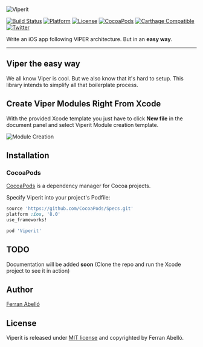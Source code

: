 ![Viperit](https://raw.githubusercontent.com/ferranabello/Viperit/feature/docs/Assets/logo_light.jpg)

[![Build Status](https://travis-ci.org/ferranabello/Viperit.svg?branch=master)](https://travis-ci.org/ferranabello/Viperit)
[![Platform](http://img.shields.io/badge/platform-ios-blue.svg)](https://developer.apple.com/iphone/index.action)
[![License](http://img.shields.io/badge/license-MIT-orange.svg)](http://mit-license.org)
[![CocoaPods](https://img.shields.io/cocoapods/v/Viperit.svg)](http://github.com/ferranabello/Viperit)
[![Carthage Compatible](https://img.shields.io/badge/Carthage-compatible-4BC51D.svg?style=flat)](https://github.com/Carthage/Carthage)
[![Twitter](https://img.shields.io/badge/twitter-@acferran-blue.svg?style=flat)](http://twitter.com/acferran)

Write an iOS app following VIPER architecture. But in an **easy way**.

----------

## Viper the easy way
We all know Viper is cool. But we also know that it's hard to setup. This library intends to simplify all that boilerplate process.

## Create Viper Modules Right From Xcode

With the provided Xcode template you just have to click <i class="icon-file"></i> **New file** in the document panel and select Viperit Module creation template.

![Module Creation](https://raw.githubusercontent.com/ferranabello/Viperit/feature/docs/Assets/Instructions/module_creation_step1.gif)

## Installation

### CocoaPods

[CocoaPods](https://cocoapods.org/) is a dependency manager for Cocoa projects.

Specify Viperit into your project's Podfile:

```ruby
source 'https://github.com/CocoaPods/Specs.git'
platform :ios, '8.0'
use_frameworks!

pod 'Viperit'
```

TODO
-------------

Documentation will be added **soon** (Clone the repo and run the Xcode project to see it in action)

## Author

[Ferran Abelló](https://www.github.com/ferranabello "Ferran Abelló Github")

## License

Viperit is released under [MIT license](https://raw.githubusercontent.com/ferranabello/viperit/master/LICENSE) and copyrighted by Ferran Abelló.
